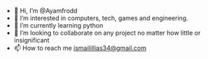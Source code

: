 - 👋 Hi, I’m @Ayamfrodd
- 👀 I’m interested in computers, tech, games and engineering.
- 🌱 I’m currently learning python
- 💞️ I’m looking to collaborate on any project no matter how little or insignificant
- 📫 How to reach me ismailillias34@gmail.com

<!---
Ayamfrodd/Ayamfrodd is a ✨ special ✨ repository because its `README.md` (this file) appears on your GitHub profile.
You can click the Preview link to take a look at your changes.
--->
